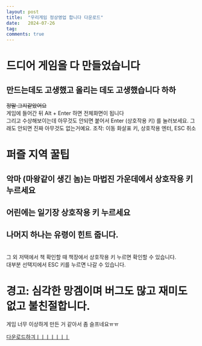 ```yaml
---
layout: post
title:  "우리게임 정상영업 합니다 다운로드"
date:   2024-07-26
tag:
comments: true
---
```


# 드디어 게임을 다 만들었습니다
## 만드는데도 고생했고 올리는 데도 고생했습니다 하하
~~정말 그지같았어요~~ <br>
게임에 들어간 뒤 Alt + Enter 하면 전체화면이 됩니다 <br>
그리고 수상해보이는데 아무것도 안되면 붙어서 Enter (상호작용 키) 를 눌러보세요. 그래도 안되면 진짜 아무것도 없는거예요.
조작: 이동 화살표 키, 상호작용 엔터, ESC 취소
<br>
# 퍼즐 지역 꿀팁
## 악마 (마왕같이 생긴 놈)는 마법진 가운데에서 상호작용 키 누르세요
## 어린에는 일기장 상호작용 키 누르세요
## 나머지 하나는 유령이 힌트 줍니다.
<br>
그 외
저택에서 책 확인할 때 책장에서 상호작용 키 누르면 확인할 수 있습니다.<br>
대부분 선택지에서 ESC 키를 누르면 나갈 수 있습니다.

# 경고: 심각한 망겜이며 버그도 많고 재미도 없고 불친절합니다.
게임 너무 이상하게 만든 거 같아서 좀 슬프네요ㅠㅠ

[다운로드하긔ㅣㅣㅣㅣㅣㅣㅣ](https://github.com/SilverTiger152/silvertiger152.github.com/raw/master/Project1.exe)
